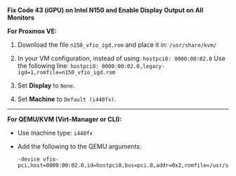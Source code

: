 **Fix Code 43 (iGPU) on Intel N150 and Enable Display Output on All Monitors**

**For Proxmox VE:**

1. Download the file `n150_vfio_igd.rom` and place it in:
   `/usr/share/kvm/`

2. In your VM configuration, instead of using:
   `hostpci0: 0000:00:02.0`
   Use the following line:
   `hostpci0: 0000:00:02.0,legacy-igd=1,romfile=n150_vfio_igd.rom`

3. Set **Display** to `None`.

4. Set **Machine** to `Default (i440fx)`.

---

**For QEMU/KVM (Virt-Manager or CLI):**

* Use machine type: `i440fx`

* Add the following to the QEMU arguments:

  ```
  -device vfio-pci,host=0000:00:02.0,id=hostpci0,bus=pci.0,addr=0x2,romfile=/usr/share/kvm/vbios_gvt_uefi.rom
  ```

